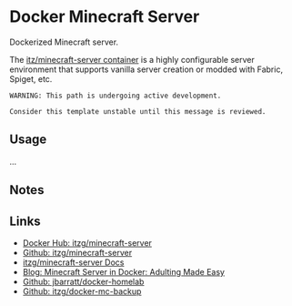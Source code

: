 # Docker Minecraft Server <!-- omit in toc -->

Dockerized Minecraft server.

The [itz/minecraft-server container](https://hub.docker.com/r/itzg/minecraft-server) is a highly configurable server environment that supports vanilla server creation or modded with Fabric, Spiget, etc.

```
WARNING: This path is undergoing active development.

Consider this template unstable until this message is reviewed.
```

## Usage

...

## Notes

## Links

- [Docker Hub: itzg/minecraft-server](https://hub.docker.com/r/itzg/minecraft-server)
- [Github: itzg/minecraft-server](https://github.com/itzg/docker-mc-backup)
- [itzg/minecraft-server Docs](https://docker-minecraft-server.readthedocs.io/en/latest/)
- [Blog: Minecraft Server in Docker: Adulting Made Easy](https://serialized.net/2021/02/minecraft_server_docker/)
- [Github: jbarratt/docker-homelab](https://github.com/jbarratt/docker-homelab/blob/main/minecraft.yml)
- [Github: itzg/docker-mc-backup](https://github.com/itzg/docker-mc-backup)

